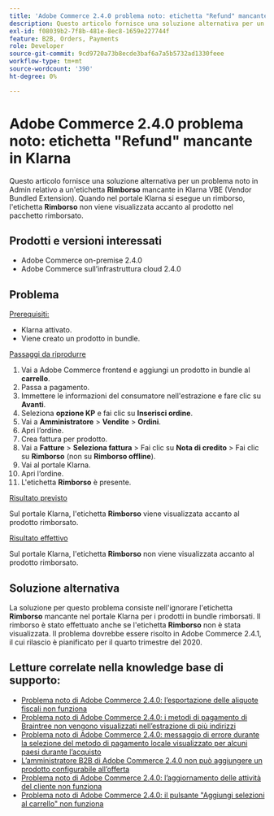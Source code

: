 ```yaml
---
title: 'Adobe Commerce 2.4.0 problema noto: etichetta "Refund" mancante in Klarna'
description: Questo articolo fornisce una soluzione alternativa per un problema noto in Admin (Amministrazione) relativo a un’etichetta **Refund** mancante in Klarna VBE (estensione bundled per fornitori). Quando nel portale Klarna si esegue un rimborso, l’etichetta **Rimborso** non viene visualizzata accanto al prodotto nel pacchetto rimborsato.
exl-id: f08039b2-7f8b-481e-8ec8-1659e227744f
feature: B2B, Orders, Payments
role: Developer
source-git-commit: 9cd9720a73b8ecde3baf6a7a5b5732ad1330feee
workflow-type: tm+mt
source-wordcount: '390'
ht-degree: 0%

---
```


# Adobe Commerce 2.4.0 problema noto: etichetta &quot;Refund&quot; mancante in Klarna

Questo articolo fornisce una soluzione alternativa per un problema noto in Admin relativo a un&#39;etichetta **Rimborso** mancante in Klarna VBE (Vendor Bundled Extension). Quando nel portale Klarna si esegue un rimborso, l&#39;etichetta **Rimborso** non viene visualizzata accanto al prodotto nel pacchetto rimborsato.

## Prodotti e versioni interessati

* Adobe Commerce on-premise 2.4.0
* Adobe Commerce sull’infrastruttura cloud 2.4.0

## Problema

<u>Prerequisiti:</u>

* Klarna attivato.
* Viene creato un prodotto in bundle.

<u>Passaggi da riprodurre</u>

1. Vai a Adobe Commerce frontend e aggiungi un prodotto in bundle al **carrello**.
1. Passa a pagamento.
1. Immettere le informazioni del consumatore nell&#39;estrazione e fare clic su **Avanti**.
1. Seleziona **opzione KP** e fai clic su **Inserisci ordine**.
1. Vai a **Amministratore** > **Vendite** > **Ordini**.
1. Apri l’ordine.
1. Crea fattura per prodotto.
1. Vai a **Fatture** > **Seleziona fattura** > Fai clic su **Nota di credito** > Fai clic su **Rimborso** (non su **Rimborso offline**).
1. Vai al portale Klarna.
1. Apri l’ordine.
1. L&#39;etichetta **Rimborso** è presente.

<u>Risultato previsto</u>

Sul portale Klarna, l&#39;etichetta **Rimborso** viene visualizzata accanto al prodotto rimborsato.

<u>Risultato effettivo</u>

Sul portale Klarna, l&#39;etichetta **Rimborso** non viene visualizzata accanto al prodotto rimborsato.

## Soluzione alternativa

La soluzione per questo problema consiste nell&#39;ignorare l&#39;etichetta **Rimborso** mancante nel portale Klarna per i prodotti in bundle rimborsati. Il rimborso è stato effettuato anche se l&#39;etichetta **Rimborso** non è stata visualizzata. Il problema dovrebbe essere risolto in Adobe Commerce 2.4.1, il cui rilascio è pianificato per il quarto trimestre del 2020.

## Letture correlate nella knowledge base di supporto:

* [Problema noto di Adobe Commerce 2.4.0: l’esportazione delle aliquote fiscali non funziona](/help/troubleshooting/miscellaneous/magento-2-4-0-known-issue-export-tax-rates-does-not-work.md)
* [Problema noto di Adobe Commerce 2.4.0: i metodi di pagamento di Braintree non vengono visualizzati nell’estrazione di più indirizzi](/help/troubleshooting/payments/magento-2-4-0-braintree-not-in-multiple-addresses-checkout.md)
* [Problema noto di Adobe Commerce 2.4.0: messaggio di errore durante la selezione del metodo di pagamento locale visualizzato per alcuni paesi durante l’acquisto](/help/troubleshooting/payments/magento-2-4-0-checkout-error-selecting-local-payments.md)
* [L’amministratore B2B di Adobe Commerce 2.4.0 non può aggiungere un prodotto configurabile all’offerta](/help/troubleshooting/miscellaneous/magento-2-4-0-b2b-admin-can-t-add-configurable-product-to-quote.md)
* [Problema noto di Adobe Commerce 2.4.0: l’aggiornamento delle attività del cliente non funziona](/help/troubleshooting/miscellaneous/magento-2-4-0-refresh-on-customer-activities-does-not-work.md)
* [Problema noto di Adobe Commerce 2.4.0: il pulsante &quot;Aggiungi selezioni al carrello&quot; non funziona](/help/troubleshooting/miscellaneous/magento-2-4-0-add-selections-to-my-cart-does-not-work.md)
